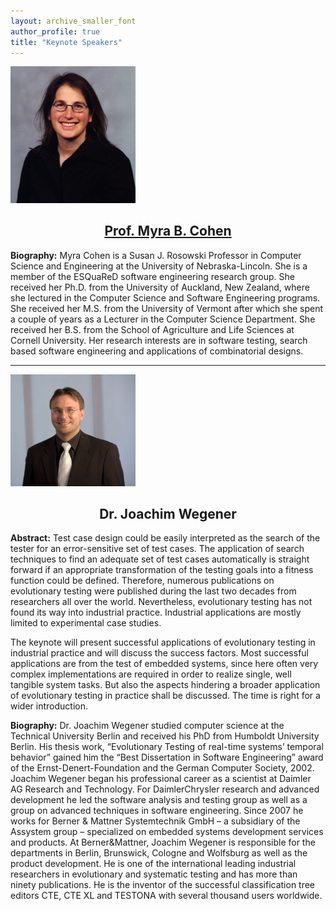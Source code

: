 ```yaml
---
layout: archive_smaller_font
author_profile: true
title: "Keynote Speakers"
---
```


<link rel="stylesheet" href="../css/keynotes.css">

<img src="../images/myra.jpg" class="keynote_photo" width="200">

<center><h2><a href="http://cse.unl.edu/~myra/index.html">Prof. Myra B. Cohen</a></h2></center>

<b>Biography:</b> Myra Cohen is a Susan J. Rosowski Professor in Computer Science and Engineering at the University of Nebraska-Lincoln. She is a member of the ESQuaReD software engineering research group. She received her Ph.D. from the University of Auckland, New Zealand, where she lectured in the Computer Science and Software Engineering programs. She received her M.S. from the University of Vermont after which she spent a couple of years as a Lecturer in the Computer Science Department. She received her B.S. from the School of Agriculture and Life Sciences at Cornell University. Her research interests are in software testing, search based software engineering and applications of combinatorial designs. 

---

<img src="../images/joachim.jpg" class="keynote_photo" width="200">

<center><h2>Dr. Joachim Wegener</h2></center>

<b>Abstract:</b> Test case design could be easily interpreted as the search of the tester for an error-sensitive set of test cases. 
The application of search techniques to find an adequate set of test cases automatically is straight forward if an appropriate transformation 
of the testing goals into a fitness function could be defined. Therefore, numerous publications on evolutionary testing were published during 
the last two decades from researchers all over the world. Nevertheless, evolutionary testing has not found its way into industrial practice. 
Industrial applications are mostly limited to experimental case studies.

 

The keynote will present successful applications of evolutionary testing in industrial practice and will discuss the success factors. 
Most successful applications are from the test of embedded systems, since here often very complex implementations are required in order to realize single, 
well tangible system tasks. But also the aspects hindering a broader application of evolutionary testing in practice shall be discussed. 
The time is right for a wider introduction. 

<b>Biography:</b> Dr. Joachim Wegener studied computer science at the Technical University Berlin and received his PhD from Humboldt University Berlin. His thesis work, “Evolutionary Testing of real-time systems’ temporal behavior” gained him the “Best Dissertation in Software Engineering” award of the Ernst-Denert-Foundation and the German Computer Society, 2002. Joachim Wegener began his professional career as a scientist at Daimler AG Research and Technology.  For DaimlerChrysler research and advanced development he led the software analysis and testing group as well as a group on advanced techniques in software engineering.  Since 2007 he works for Berner & Mattner  Systemtechnik GmbH – a subsidiary of the Assystem group – specialized on embedded systems development services and products. At Berner&Mattner, Joachim Wegener is responsible for the departments in Berlin, Brunswick, Cologne and Wolfsburg as well as the product development.  He is one of the international leading industrial researchers in evolutionary and systematic testing and has more than ninety publications. He is the inventor of the successful classification tree editors CTE, CTE XL and TESTONA with several thousand users worldwide. 

